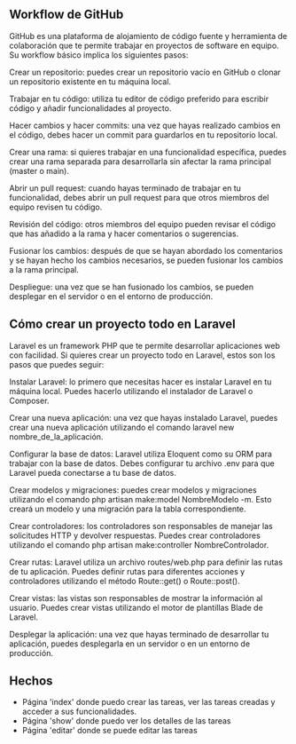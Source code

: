 ## Workflow de GitHub
GitHub es una plataforma de alojamiento de código fuente y herramienta de colaboración que te permite trabajar en proyectos de software en equipo. Su workflow básico implica los siguientes pasos:

Crear un repositorio: puedes crear un repositorio vacío en GitHub o clonar un repositorio existente en tu máquina local.

Trabajar en tu código: utiliza tu editor de código preferido para escribir código y añadir funcionalidades al proyecto.

Hacer cambios y hacer commits: una vez que hayas realizado cambios en el código, debes hacer un commit para guardarlos en tu repositorio local.

Crear una rama: si quieres trabajar en una funcionalidad específica, puedes crear una rama separada para desarrollarla sin afectar la rama principal (master o main).

Abrir un pull request: cuando hayas terminado de trabajar en tu funcionalidad, debes abrir un pull request para que otros miembros del equipo revisen tu código.

Revisión del código: otros miembros del equipo pueden revisar el código que has añadido a la rama y hacer comentarios o sugerencias.

Fusionar los cambios: después de que se hayan abordado los comentarios y se hayan hecho los cambios necesarios, se pueden fusionar los cambios a la rama principal.

Despliegue: una vez que se han fusionado los cambios, se pueden desplegar en el servidor o en el entorno de producción.

## Cómo crear un proyecto todo en Laravel
Laravel es un framework PHP que te permite desarrollar aplicaciones web con facilidad. Si quieres crear un proyecto todo en Laravel, estos son los pasos que puedes seguir:

Instalar Laravel: lo primero que necesitas hacer es instalar Laravel en tu máquina local. Puedes hacerlo utilizando el instalador de Laravel o Composer.

Crear una nueva aplicación: una vez que hayas instalado Laravel, puedes crear una nueva aplicación utilizando el comando laravel new nombre_de_la_aplicación.

Configurar la base de datos: Laravel utiliza Eloquent como su ORM para trabajar con la base de datos. Debes configurar tu archivo .env para que Laravel pueda conectarse a tu base de datos.

Crear modelos y migraciones: puedes crear modelos y migraciones utilizando el comando php artisan make:model NombreModelo -m. Esto creará un modelo y una migración para la tabla correspondiente.

Crear controladores: los controladores son responsables de manejar las solicitudes HTTP y devolver respuestas. Puedes crear controladores utilizando el comando php artisan make:controller NombreControlador.

Crear rutas: Laravel utiliza un archivo routes/web.php para definir las rutas de tu aplicación. Puedes definir rutas para diferentes acciones y controladores utilizando el método Route::get() o Route::post().

Crear vistas: las vistas son responsables de mostrar la información al usuario. Puedes crear vistas utilizando el motor de plantillas Blade de Laravel.

Desplegar la aplicación: una vez que hayas terminado de desarrollar tu aplicación, puedes desplegarla en un servidor o en un entorno de producción.


## Hechos

- Página 'index' donde puedo crear las tareas, ver las tareas creadas y acceder a sus funcionalidades.
- Página 'show' donde puedo ver los detalles de las tareas
- Página 'editar' donde se puede editar las tareas

